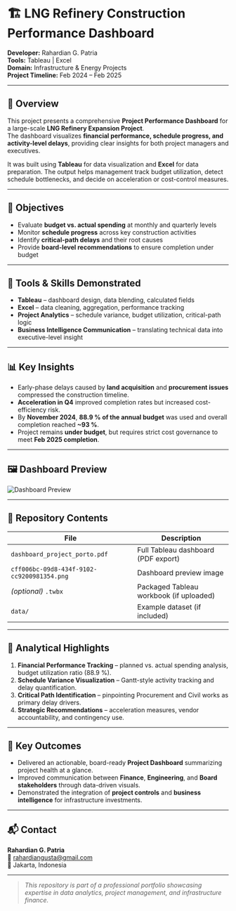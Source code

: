 # 🏗️ LNG Refinery Construction Performance Dashboard

**Developer:** Rahardian G. Patria  
**Tools:** Tableau | Excel  
**Domain:** Infrastructure & Energy Projects  
**Project Timeline:** Feb 2024 – Feb 2025  

---

## 📘 Overview
This project presents a comprehensive **Project Performance Dashboard** for a large-scale **LNG Refinery Expansion Project**.  
The dashboard visualizes **financial performance, schedule progress, and activity-level delays**, providing clear insights for both project managers and executives.

It was built using **Tableau** for data visualization and **Excel** for data preparation. The output helps management track budget utilization, detect schedule bottlenecks, and decide on acceleration or cost-control measures.

---

## 🎯 Objectives
- Evaluate **budget vs. actual spending** at monthly and quarterly levels  
- Monitor **schedule progress** across key construction activities  
- Identify **critical-path delays** and their root causes  
- Provide **board-level recommendations** to ensure completion under budget  

---

## 🧩 Tools & Skills Demonstrated
- **Tableau** – dashboard design, data blending, calculated fields  
- **Excel** – data cleaning, aggregation, performance tracking  
- **Project Analytics** – schedule variance, budget utilization, critical-path logic  
- **Business Intelligence Communication** – translating technical data into executive-level insight  

---

## 📊 Key Insights
- Early-phase delays caused by **land acquisition** and **procurement issues** compressed the construction timeline.  
- **Acceleration in Q4** improved completion rates but increased cost-efficiency risk.  
- By **November 2024**, **88.9 % of the annual budget** was used and overall completion reached **~93 %**.  
- Project remains **under budget**, but requires strict cost governance to meet **Feb 2025 completion**.  

---

## 🖼️ Dashboard Preview
![Dashboard Preview](cff006bc-09d8-434f-9102-cc9200981354.png)

---

## 📁 Repository Contents
| File | Description |
|------|--------------|
| `dashboard_project_porto.pdf` | Full Tableau dashboard (PDF export) |
| `cff006bc-09d8-434f-9102-cc9200981354.png` | Dashboard preview image |
| *(optional)* `.twbx` | Packaged Tableau workbook (if uploaded) |
| `data/` | Example dataset (if included) |

---

## 🧠 Analytical Highlights
1. **Financial Performance Tracking** – planned vs. actual spending analysis, budget utilization ratio (88.9 %).  
2. **Schedule Variance Visualization** – Gantt-style activity tracking and delay quantification.  
3. **Critical Path Identification** – pinpointing Procurement and Civil works as primary delay drivers.  
4. **Strategic Recommendations** – acceleration measures, vendor accountability, and contingency use.  

---

## 🚀 Key Outcomes
- Delivered an actionable, board-ready **Project Dashboard** summarizing project health at a glance.  
- Improved communication between **Finance**, **Engineering**, and **Board stakeholders** through data-driven visuals.  
- Demonstrated the integration of **project controls** and **business intelligence** for infrastructure investments.  

---

## 📬 Contact
**Rahardian G. Patria**  
📧 rahardiangusta@gmail.com  
📍 Jakarta, Indonesia  

---

> *This repository is part of a professional portfolio showcasing expertise in data analytics, project management, and infrastructure finance.*
